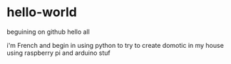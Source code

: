 # hello-world
beguining on github hello all

i'm French and begin in using python to try to create domotic in my house
using raspberry pi and arduino stuf
